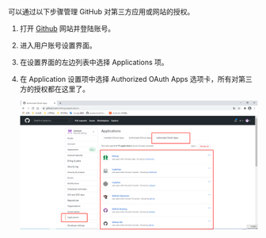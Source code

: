 可以通过以下步骤管理 GitHub 对第三方应用或网站的授权。

1. 打开 [Github](https://github.com) 网站并登陆账号。

2. 进入用户账号设置界面。

3. 在设置界面的左边列表中选择 Applications 项。

4. 在 Application 设置项中选择 Authorized OAuth Apps 选项卡，所有对第三方的授权都在这里了。

   ![08](./images/08.png)